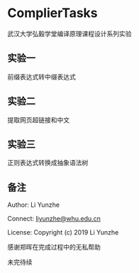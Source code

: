 # ComplierTasks
武汉大学弘毅学堂编译原理课程设计系列实验

## 实验一

前缀表达式转中缀表达式

## 实验二

提取网页超链接和中文

## 实验三

正则表达式转换成抽象语法树

## 备注

Author: Li Yunzhe

Connect: liyunzhe@whu.edu.cn

License: Copyright (c) 2019 Li Yunzhe

感谢郑晖在完成过程中的无私帮助

未完待续